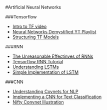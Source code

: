 #Artificial Neural Networks

###Tensorflow
* [Intro to TF video](https://www.youtube.com/watch?v=vQtxTZ9OA2M)
* [Neural Networks Demystified YT Playlist](https://www.youtube.com/playlist?list=PLiaHhY2iBX9hdHaRr6b7XevZtgZRa1PoU)
* [Structuring TF Models](http://danijar.com/structuring-your-tensorflow-models/)

###RNN
* [The Unreasonable Effectinves of RNNs](http://karpathy.github.io/2015/05/21/rnn-effectiveness/)
* [Tensorflow RNN Tutorial](https://svds.com/tensorflow-rnn-tutorial/)
* [Understanding LSTMs](http://colah.github.io/posts/2015-08-Understanding-LSTMs/)
* [Simple Implementation of LSTM](http://monik.in/a-noobs-guide-to-implementing-rnn-lstm-using-tensorflow/d)

###CNN
* [Understanding Covnets for NLP](http://www.wildml.com/2015/11/understanding-convolutional-neural-networks-for-nlp/)
* [Implementing a CNN for Text Classification](http://www.wildml.com/2015/12/implementing-a-cnn-for-text-classification-in-tensorflow/)
* [Nifty Convnet Illustration](https://github.com/vdumoulin/conv_arithmetic)
